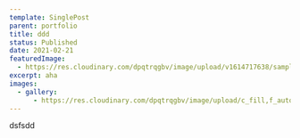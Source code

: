 ```yaml
---
template: SinglePost
parent: portfolio
title: ddd
status: Published
date: 2021-02-21
featuredImage:
  - https://res.cloudinary.com/dpqtrqgbv/image/upload/v1614717638/sample.jpg
excerpt: aha
images:
  - gallery:
      - https://res.cloudinary.com/dpqtrqgbv/image/upload/c_fill,f_auto,,h_1050,,q_auto,,w_1680,/v1614789138/IMG_9676_otoceno_pizepc.jpg
---
```

dsfsdd
